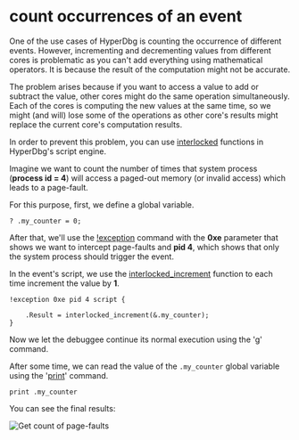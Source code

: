 # count occurrences of an event

One of the use cases of HyperDbg is counting the occurrence of different events. However, incrementing and decrementing values from different cores is problematic as you can't add everything using mathematical operators. It is because the result of the computation might not be accurate.

The problem arises because if you want to access a value to add or subtract the value, other cores might do the same operation simultaneously. Each of the cores is computing the new values at the same time, so we might (and will) lose some of the operations as other core's results might replace the current core's computation results.

In order to prevent this problem, you can use [interlocked](https://docs.hyperdbg.org/commands/scripting-language/functions/interlocked) functions in HyperDbg's script engine.

Imagine we want to count the number of times that system process (**process id = 4**) will access a paged-out memory (or invalid access) which leads to a page-fault.

For this purpose, first, we define a global variable.

```
? .my_counter = 0;
```

After that, we'll use the [!exception](https://docs.hyperdbg.org/commands/extension-commands/exception) command with the **0xe** parameter that shows we want to intercept page-faults and **pid 4**, which shows that only the system process should trigger the event.

In the event's script, we use the [interlocked_increment](https://docs.hyperdbg.org/commands/scripting-language/functions/interlocked/interlocked_increment) function to each time increment the value by **1**. 

```
!exception 0xe pid 4 script {
	
	.Result = interlocked_increment(&.my_counter);
}
```

Now we let the debuggee continue its normal execution using the '[g](https://docs.hyperdbg.org/commands/debugging-commands/g)' command.

After some time, we can read the value of the `.my_counter` global variable using the '[print](https://docs.hyperdbg.org/commands/debugging-commands/print)' command.

```
print .my_counter
```

You can see the final results:

![Get count of page-faults](broken-reference)

